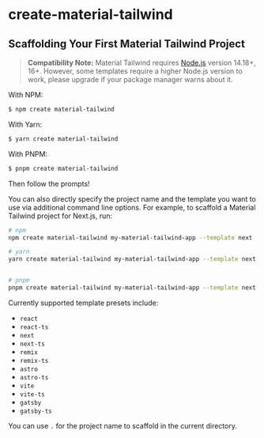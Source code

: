 # create-material-tailwind

## Scaffolding Your First Material Tailwind Project

> **Compatibility Note:**
> Material Tailwind requires [Node.js](https://nodejs.org/en/) version 14.18+, 16+. However, some templates require a higher Node.js version to work, please upgrade if your package manager warns about it.

With NPM:

```bash
$ npm create material-tailwind
```

With Yarn:

```bash
$ yarn create material-tailwind
```

With PNPM:

```bash
$ pnpm create material-tailwind
```

Then follow the prompts!

You can also directly specify the project name and the template you want to use via additional command line options. For example, to scaffold a Material Tailwind project for Next.js, run:

```bash
# npm
npm create material-tailwind my-material-tailwind-app --template next

# yarn
yarn create material-tailwind my-material-tailwind-app --template next


# pnpm
pnpm create material-tailwind my-material-tailwind-app --template next
```

Currently supported template presets include:

- `react`
- `react-ts`
- `next`
- `next-ts`
- `remix`
- `remix-ts`
- `astro`
- `astro-ts`
- `vite`
- `vite-ts`
- `gatsby`
- `gatsby-ts`

You can use `.` for the project name to scaffold in the current directory.
